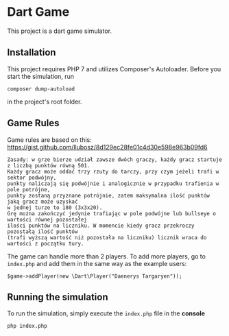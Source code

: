# Dart Game
This project is a dart game simulator. 

## Installation
This project requires PHP 7 and utilizes Composer's Autoloader. Before you start the simulation, run
 ```
 composer dump-autoload
 ```
 in the project's root folder.

## Game Rules
Game rules are based on this: https://gist.github.com/llubosz/8d129ec28fe01c4d30e598e963b09fd6
```
Zasady: w grze bierze udział zawsze dwóch graczy, każdy gracz startuje z liczbą punktów równą 501. 
Każdy gracz może oddać trzy rzuty do tarczy, przy czym jeżeli trafi w sektor podwójny, 
punkty naliczają się podwójnie i analogicznie w przypadku trafienia w pole potrójne, 
punkty zostaną przyznane potrójnie, zatem maksymalna ilość punktów jaką gracz może uzyskać 
w jednej turze to 180 (3x3x20). 
Grę można zakończyć jedynie trafiając w pole podwójne lub bullseye o wartości równej pozostałej 
ilości punktów na liczniku. W momencie kiedy gracz przekroczy pozostałą ilość punktów 
(trafi wyższą wartość niż pozostała na liczniku) licznik wraca do wartości z początku tury.
```

The game can handle more than 2 players. To add more players, go to `index.php` and add them in the same way as the example users:
```
$game->addPlayer(new \Dart\Player("Daenerys Targaryen"));
```

## Running the simulation
To run the simulation, simply execute the `index.php` file in the **console**
```
php index.php
```